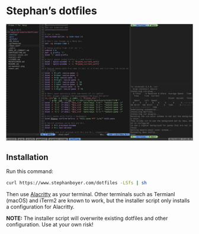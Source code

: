 # Stephan’s dotfiles

![Screenshot](https://raw.githubusercontent.com/stepchowfun/dotfiles/master/screenshot.png)

## Installation

Run this command:

```sh
curl https://www.stephanboyer.com/dotfiles -LSfs | sh
```

Then use [Alacritty](https://github.com/jwilm/alacritty) as your terminal. Other terminals such as Termianl (macOS) and iTerm2 are known to work, but the installer script only installs a configuration for Alacritty.

**NOTE:** The installer script will overwrite existing dotfiles and other configuration. Use at your own risk!
